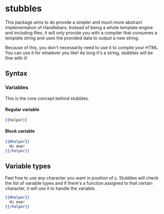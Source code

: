 # stubbles

This package aims to do provide a simpler and much more abstract implementation of Handlebars. Instead of being a whole template engine and including files, it will only provide you with a compiler that consumes a template string and uses the provided data to output a new string.

Because of this, you don't necessarily need to use it to compile your HTML. You can use it for whatever you like! As long it's a string, stubbles will be fine with it!

## Syntax

### Variables

This is the core concept behind stubbles.

#### Regular variable

```mustache
{{helper}}
```

#### Block variable

```mustache
{{#helper}}
  Hi mum!
{{/helper}}
```

## Variable types

Feel free to use any character you want in position of `&`. Stubbles will check the list of variable types and if there's a function assigned to that certain character, it will use it to handle the variable.

```mustache
{{#helper}}
  Hi mum!
{{/helper}}
```
